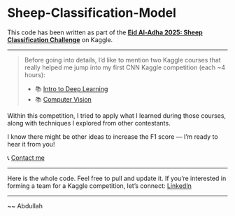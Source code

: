 # Sheep-Classification-Model

This code has been written as part of the **[Eid Al-Adha 2025: Sheep Classification Challenge](https://www.kaggle.com/competitions/sheep-classification-challenge-2025/overview)** on Kaggle.

---

> Before going into details, I’d like to mention two Kaggle courses that really helped me jump into my first CNN Kaggle competition (each ~4 hours):  
> * 📚 [Intro to Deep Learning](https://www.kaggle.com/learn/intro-to-deep-learning)  
> * 📚 [Computer Vision](https://www.kaggle.com/learn/computer-vision)

Within this competition, I tried to apply what I learned during those courses, along with techniques I explored from other contestants.

I know there might be other ideas to increase the F1 score — I’m ready to hear it from you! 

📞 [Contact me ](https://www.linkedin.com/in/abdullah-al-muaddi)

---

Here is the whole code. Feel free to pull and update it. If you’re interested in forming a team for a Kaggle competition, let’s connect: [LinkedIn](https://www.linkedin.com/in/abdullah-al-muaddi)

---

~~  Abdullah

